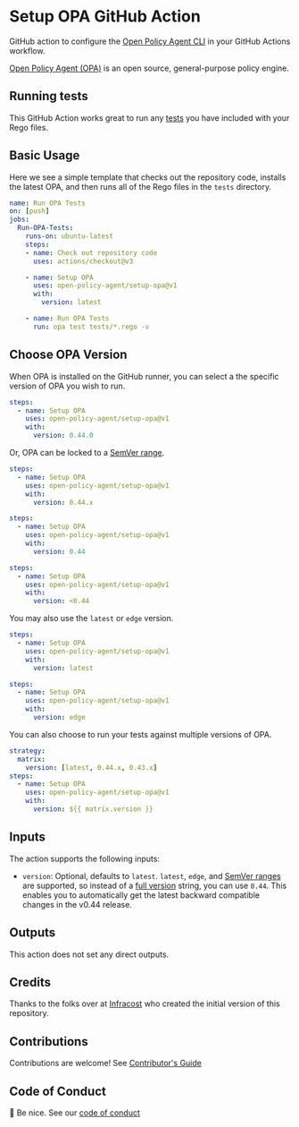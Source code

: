 # Setup OPA GitHub Action

GitHub action to configure the [Open Policy Agent CLI](https://www.openpolicyagent.org/docs/latest/cli/) in your GitHub Actions workflow.

[Open Policy Agent (OPA)](https://github.com/open-policy-agent/opa) is an open source, general-purpose policy engine.

## Running tests

This GitHub Action works great to run any [tests](https://www.openpolicyagent.org/docs/latest/policy-testing/) you have included with your Rego files.

## Basic Usage

Here we see a simple template that checks out the repository code, installs the latest OPA, and then runs all of the Rego files in the `tests` directory.

```yml
name: Run OPA Tests
on: [push]
jobs:
  Run-OPA-Tests:
    runs-on: ubuntu-latest
    steps:
    - name: Check out repository code
      uses: actions/checkout@v3

    - name: Setup OPA
      uses: open-policy-agent/setup-opa@v1
      with:
        version: latest

    - name: Run OPA Tests
      run: opa test tests/*.rego -v
```

## Choose OPA Version

When OPA is installed on the GitHub runner, you can select a the specific version of OPA you wish to run.

```yml
steps:
  - name: Setup OPA
    uses: open-policy-agent/setup-opa@v1
    with:
      version: 0.44.0
```

Or, OPA can be locked to a [SemVer range](https://www.npmjs.com/package/semver#ranges).

```yml
steps:
  - name: Setup OPA
    uses: open-policy-agent/setup-opa@v1
    with:
      version: 0.44.x
```

```yml
steps:
  - name: Setup OPA
    uses: open-policy-agent/setup-opa@v1
    with:
      version: 0.44
```

```yml
steps:
  - name: Setup OPA
    uses: open-policy-agent/setup-opa@v1
    with:
      version: <0.44
```

You may also use the `latest` or `edge` version.

```yml
steps:
  - name: Setup OPA
    uses: open-policy-agent/setup-opa@v1
    with:
      version: latest
```

```yml
steps:
  - name: Setup OPA
    uses: open-policy-agent/setup-opa@v1
    with:
      version: edge
```

You can also choose to run your tests against multiple versions of OPA.

```yml
strategy:
  matrix:
    version: [latest, 0.44.x, 0.43.x]
steps:
  - name: Setup OPA
    uses: open-policy-agent/setup-opa@v1
    with:
      version: ${{ matrix.version }}
```

## Inputs

The action supports the following inputs:

- `version`: Optional, defaults to `latest`.  `latest`, `edge`, and [SemVer ranges](https://www.npmjs.com/package/semver#ranges) are supported, so instead of a [full version](https://github.com/open-policy-agent/opa/releases) string, you can use `0.44`. This enables you to automatically get the latest backward compatible changes in the v0.44 release.

## Outputs

This action does not set any direct outputs.

## Credits

Thanks to the folks over at [Infracost](https://github.com/infracost/infracost) who created the initial version of this repository.

## Contributions
Contributions are welcome! See [Contributor's Guide](https://www.openpolicyagent.org/docs/latest/contributing/)

## Code of Conduct
👋 Be nice. See our [code of conduct](https://github.com/open-policy-agent/opa/blob/main/CODE_OF_CONDUCT.md)